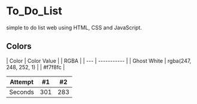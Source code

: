 # To_Do_List

simple to do list web using HTML, CSS and JavaScript.

## Colors
| Color  | Color Value | | RGBA |
| --- | ----------- |
| Ghost White | rgba(247, 248, 252, 1) | | #f7f8fc |



| Attempt | #1    | #2    |
| :---:   | :---: | :---: |
| Seconds | 301   | 283   |


